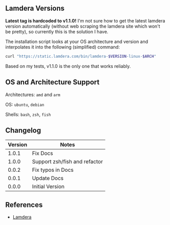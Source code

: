 ## Lamdera Versions

**Latest tag is hardcoded to v1.1.0!** I'm not sure how to get the latest lamdera version automatically (without web scraping the lamdera site which won't be pretty), so currently this is the solution I have.

The installation script looks at your OS architecture and version and interpolates it into the following (simplified) command:
```bash
curl "https://static.lamdera.com/bin/lamdera-$VERSION-linux-$ARCH"
```
Based on my tests, v1.1.0 is the only one that works reliably.

## OS and Architecture Support

Architectures: `amd` and `arm`

OS: `ubuntu`, `debian`

Shells: `bash`, `zsh`, `fish`

## Changelog

| Version | Notes                         |
| ------- | ----------------------------- |
| 1.0.1   | Fix Docs                      |
| 1.0.0   | Support zsh/fish and refactor |
| 0.0.2   | Fix typos in Docs             |
| 0.0.1   | Update Docs                   |
| 0.0.0   | Initial Version               |

## References

- [Lamdera](https://dashboard.lamdera.app/docs/download) 
